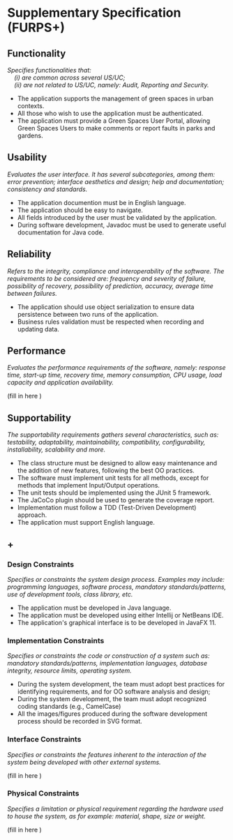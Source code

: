 # Supplementary Specification (FURPS+)

## Functionality

_Specifies functionalities that:  
&nbsp; &nbsp; (i) are common across several US/UC;  
&nbsp; &nbsp; (ii) are not related to US/UC, namely: Audit, Reporting and Security._

- The application supports the management of green spaces in urban contexts.
- All those who wish to use the application must be authenticated.
- The application must provide a Green Spaces User Portal, allowing Green Spaces Users to make comments or report faults in
  parks and gardens.


## Usability

_Evaluates the user interface. It has several subcategories,
among them: error prevention; interface aesthetics and design; help and
documentation; consistency and standards._

- The application documention must be in English language.
- The application should be easy to navigate.
- All fields introduced by the user must be validated by the application.
- During software development, Javadoc must be used to generate useful documentation for Java code.


## Reliability

_Refers to the integrity, compliance and interoperability of the software. The requirements to be considered are: frequency and severity of failure, possibility of recovery, possibility of prediction, accuracy, average time between failures._

- The application should use object serialization to ensure data persistence between
two runs of the application.
- Business rules validation must be respected when recording and updating data.

## Performance

_Evaluates the performance requirements of the software, namely: response time, start-up time, recovery time, memory consumption, CPU usage, load capacity and application availability._

(fill in here )

## Supportability

_The supportability requirements gathers several characteristics, such as:
testability, adaptability, maintainability, compatibility,
configurability, installability, scalability and more._

- The class structure must be designed to allow easy maintenance and the addition of new features, following the best OO practices.
- The software must implement unit tests for all methods, except for
  methods that implement Input/Output operations.
- The unit tests should be implemented using the JUnit 5 framework.
- The JaCoCo plugin should be used to generate the coverage report.
- Implementation must follow a TDD (Test-Driven Development) approach.
- The application must support English language.

## +

### Design Constraints

_Specifies or constraints the system design process. Examples may include: programming languages, software process, mandatory standards/patterns, use of development tools, class library, etc._

- The application must be developed in Java language.
- The application must be developed using either Intellij or NetBeans IDE.
- The application's graphical interface is to be developed in JavaFX 11.

### Implementation Constraints

_Specifies or constraints the code or construction of a system such as: mandatory standards/patterns, implementation languages,
database integrity, resource limits, operating system._

- During the system development, the team must adopt best practices for
  identifying requirements, and for OO software analysis and design;
- During the system development, the team must adopt recognized coding standards (e.g., CamelCase)
- All the images/figures produced during the software development process should
  be recorded in SVG format.

### Interface Constraints

_Specifies or constraints the features inherent to the interaction of the
system being developed with other external systems._

(fill in here )

### Physical Constraints

_Specifies a limitation or physical requirement regarding the hardware used to house the system, as for example: material, shape, size or weight._

(fill in here )